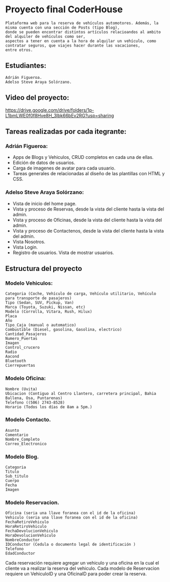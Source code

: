 # Proyecto final CoderHouse
    Plataforma web para la reserva de vehículos automotores. Además, la misma cuenta con una sección de Posts (tipo Blog), 
    donde se pueden encontrar distintos artículos relacioandos al ambito del alquiler de vehículos como ser, 
    aspectos a tener en cuenta a la hora de alquilar un vehículo, como contratar seguros, que viajes hacer durante las vacaciones, 
    entre otros.

## Estudiantes:
    Adrián Figueroa.
    Adelso Steve Araya Solórzano.
    
## Video del proyecto:
https://drive.google.com/drive/folders/1p-L1bmLWE0f0f8Hve8H_3lbk66bEv2RG?usp=sharing

## Tareas realizadas por cada itegrante:
### Adrián Figueroa:
- Apps de Blogs y Vehiculos, CRUD completos en cada una de ellas. 
- Edición de datos de usuarios. 
- Carga de imagenes de avatar para cada usuario. 
- Tareas generales de relacionadas al diseño de las plantillas con HTML y CSS.

### Adelso Steve Araya Solórzano:
- Vista de inicio del home page.
- Vista y proceso de Reservas, desde la vista del cliente hasta la vista del admin. 
- Vista y proceso de Oficinas, desde la vista del cliente hasta la vista del admin.
- Vista y proceso de Contactenos, desde la vista del cliente hasta la vista del admin.
- Vista Nosotros.
- Vista Login.
- Registro de usuarios. Vista de mostrar usuarios. 

## Estructura del proyecto
### Modelo Vehiculos:
    Categoria (Coche, Vehículo de carga, Vehículo utilitario, Vehículo para transporte de pasajeros)
    Tipo (Sedan, SUV, Pickup, Van)
    Marca (Toyota, Suzuki, Nissan, etc)
    Modelo (Corrolla, Vitara, Rush, Hilux)
    Placa
    Año
    Tipo_Caja (manual o automatico)
    Combustible (Diesel, gasolina, Gasolina, electrico)
    Cantidad_Pasajeros
    Numero_Puertas
    Imagen            
    Control_crucero    
    Radio              
    Aacond             
    Bluetooth          
    Cierrepuertas      
### Modelo Oficina:
    Nombre (Uvita)
    Ubicacion (Contiguo al Centro Llantero, carretera principal, Bahia Ballena, Osa, Puntarenas)
    Telefono ((506) 2743-8528)
    Horario (Todos los días de 8am a 5pm.)
### Modelo Contacto.
    Asunto
    Comentario
    Nombre_Completo
    Correo_Electronico
### Modelo Blog.
    Categoria 
    Titulo 
    Sub_titulo 
    Cuerpo   
    Fecha 
    Imagen    
### Modelo Reservacion.
    Oficina (seria una llave foranea con el id de la oficina)
    Vehiculo (seria una llave foranea con el id de la oficina)
    FechaRetiroVehiculo
    HoraRetiroVehiculo
    FechaDevolucionVehiculo
    HoraDevolucionVehiculo
    NombreConductor
    IDConductor (Cedula o documento legal de identificación )
    Telefono
    EdadConductor

Cada reservación requiere agregar un vehiculo y una oficina en la cual el cliente
va a realizar la reserva del vehiculo. Cada modelo de Reservacion requiere un VehiculoID y
una OficinaID para poder crear la reserva.
